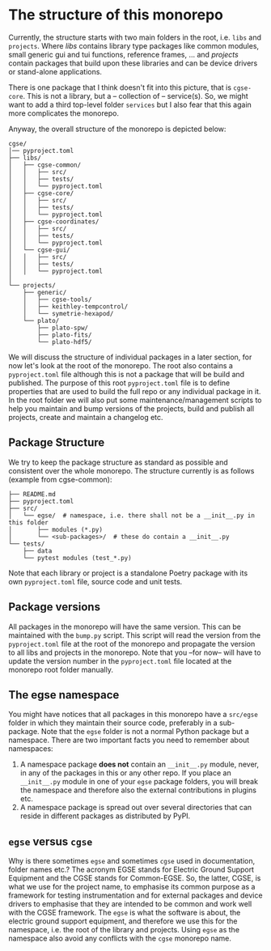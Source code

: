 # The structure of this monorepo

Currently, the structure starts with two main folders in the root, i.e. `libs` and `projects`. Where
_libs_ contains library type packages like common modules, small generic gui and tui functions,
reference frames, ... and _projects_ contain packages that build upon these libraries and can be
device drivers or stand-alone applications.

There is one package that I think doesn't fit into this picture, that is `cgse-core`. This is not a
library, but a – collection of – service(s). So, we might want to add a third top-level
folder `services` but I also fear that this again more complicates the monorepo.

Anyway, the overall structure of the monorepo is depicted below:

```
cgse/
│── pyproject.toml
├── libs/
│   ├── cgse-common/
│   │   ├── src/
│   │   ├── tests/
│   │   └── pyproject.toml
│   ├── cgse-core/
│   │   ├── src/
│   │   ├── tests/
│   │   └── pyproject.toml
│   ├── cgse-coordinates/
│   │   ├── src/
│   │   ├── tests/
│   │   └── pyproject.toml
│   └── cgse-gui/
│   │   ├── src/
│   │   ├── tests/
│   │   └── pyproject.toml
│
└── projects/
    ├── generic/
    │   ├── cgse-tools/
    │   ├── keithley-tempcontrol/
    │   └── symetrie-hexapod/
    └── plato/
        ├── plato-spw/
        ├── plato-fits/
        └── plato-hdf5/
```

We will discuss the structure of individual packages in a later section, for now let's look at the
root of the monorepo. The root also contains a `pyproject.toml` file although this is not a package
that will be build and published. The purpose of this root `pyproject.toml` file is to define
properties that are used to build the full repo or any individual package in it. In the root folder
we will also put some maintenance/management scripts to help you maintain and bump versions of the
projects, build and publish all projects, create and maintain a changelog etc.

## Package Structure

We try to keep the package structure as standard as possible and consistent over the whole monorepo.
The structure currently is as follows (example from cgse-common):

```
├── README.md
├── pyproject.toml
├── src/
│   └── egse/  # namespace, i.e. there shall not be a __init__.py in this folder
│       ├── modules (*.py)
│       └── <sub-packages>/  # these do contain a __init__.py
└── tests/
    ├── data
    └── pytest modules (test_*.py)
```

Note that each library or project is a standalone Poetry package with its own `pyproject.toml` file,
source code and unit tests.

## Package versions

All packages in the monorepo will have the same version. This can be maintained with the `bump.py`
script. This script will read the version from the `pyproject.toml` file at the root of the monorepo
and propagate the version to all libs and projects in the monorepo. Note that you –for now– will
have to update the version number in the `pyproject.toml` file located at the monorepo root folder
manually.

## The egse namespace

You might have notices that all packages in this monorepo have a `src/egse` folder in which they
maintain their source code, preferably in a sub-package. Note that the `egse` folder is not a normal
Python package but a namespace. There are two important facts you need to remember about namespaces:

1. A namespace package **does not** contain an `__init__.py` module, never, in any of the packages
   in this or any other repo. If you place an `__init__.py` module in one of your `egse` package
   folders, you will break the namespace and therefore also the external contributions in plugins
   etc.
2. A namespace package is spread out over several directories that can reside in different packages
   as distributed by PyPI.

## `egse` versus `cgse`

Why is there sometimes `egse` and sometimes `cgse` used in documentation, folder names etc.? The
acronym EGSE stands for Electric Ground Support Equipment and the CGSE stands for Common-EGSE. So,
the latter, CGSE, is what we use for the project name, to emphasise its common purpose as a
framework for testing instrumentation and for external packages and device drivers to emphasise that
they are intended to be common and work well with the CGSE framework. The `egse` is what the
software is about, the electric ground support equipment, and therefore we use this for the
namespace, i.e. the root of the library and projects. Using `egse` as the namespace also avoid 
any conflicts with the `cgse` monorepo name.
